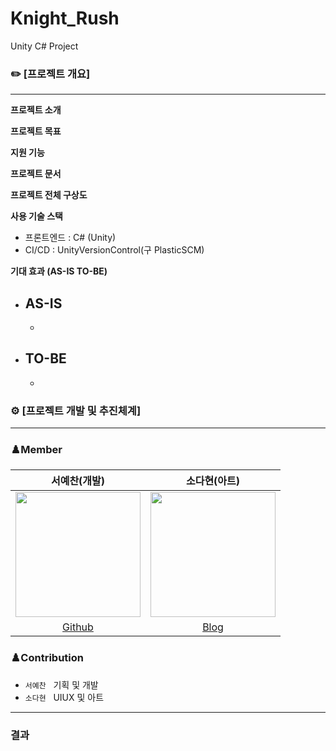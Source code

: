 # Knight_Rush
Unity C# Project
### ✏️ [프로젝트 개요]

---

**프로젝트 소개**



**프로젝트 목표**



**지원 기능**



**프로젝트 문서**



**프로젝트 전체 구상도** <br/>


**사용 기술 스택**<br/>
- 프론트엔드 : C# (Unity)<br/>
- CI/CD : UnityVersionControl(구 PlasticSCM)<br/>

**기대 효과 (AS-IS TO-BE)**

- **AS-IS**
    - 
    - 
- **TO-BE**
    - 
    - 

### ⚙️ [프로젝트 개발 및 추진체계]

---

### ♟️Member
서예찬(개발)|소다현(아트)|
:-:|:-:|
<img src="https://avatars.githubusercontent.com/u/33596116?v=4" width="200">|<img src="https://avatars.githubusercontent.com/u/33596116?v=4" width="200">|
[Github](https://github.com/SuhYC)|[Blog](https://github.com/SuhYC)|

### ♟️Contribution
- `서예찬` &nbsp; 기획 및 개발
- `소다현` &nbsp; UIUX 및 아트

---

### 결과 
